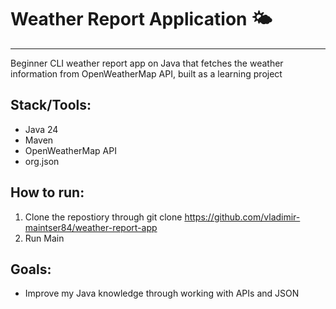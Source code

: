 # Weather Report Application 🌤️
--------

Beginner CLI weather report app on Java that fetches the weather information from OpenWeatherMap API, built as a learning project

## Stack/Tools: 

- Java 24
- Maven
- OpenWeatherMap API
- org.json

## How to run:

1. Clone the repostiory through git clone https://github.com/vladimir-maintser84/weather-report-app
2. Run Main

## Goals:

- Improve my Java knowledge through working with APIs and JSON 
